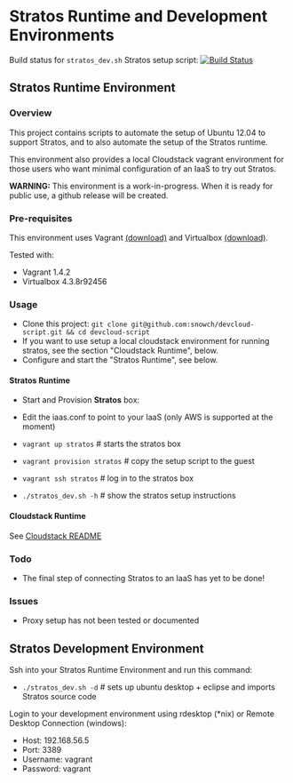 Stratos Runtime and Development Environments 
============================================

Build status for ```stratos_dev.sh``` Stratos setup script: [![Build Status](https://travis-ci.org/snowch/devcloud-script.png?branch=master)](https://travis-ci.org/snowch/devcloud-script)


## Stratos Runtime Environment

### Overview

This project contains scripts to automate the setup of Ubuntu 12.04 to support Stratos, and to also automate the setup of the Stratos runtime.  

This environment also provides a local Cloudstack vagrant environment for those users who want minimal configuration of an IaaS to try out Stratos.

**WARNING:** This environment is a work-in-progress.  When it is ready for public use, a github release will be created.

### Pre-requisites

This environment uses Vagrant [(download)](http://www.vagrantup.com/downloads.html) and Virtualbox [(download)](https://www.virtualbox.org/wiki/Downloads).

Tested with:

- Vagrant 1.4.2
- Virtualbox 4.3.8r92456

### Usage

- Clone this project: ```git clone git@github.com:snowch/devcloud-script.git && cd devcloud-script```
- If you want to use setup a local cloudstack environment for running stratos, see the section "Cloudstack Runtime", below.
- Configure and start the "Stratos Runtime", see below.

#### Stratos Runtime ####

- Start and Provision **Stratos** box:

 - Edit the iaas.conf to point to your IaaS (only AWS is supported at the moment)
 - ```vagrant up stratos``` # starts the stratos box
 - ```vagrant provision stratos``` # copy the setup script to the guest
 - ```vagrant ssh stratos``` # log in to the stratos box
 - ```./stratos_dev.sh -h``` # show the stratos setup instructions


#### Cloudstack Runtime ####

See [Cloudstack README](./README-cloudstack.md)

### Todo

- The final step of connecting Stratos to an IaaS has yet to be done!

### Issues

- Proxy setup has not been tested or documented


## Stratos Development Environment

Ssh into your Stratos Runtime Environment and run this command:

 - ```./stratos_dev.sh -d``` # sets up ubuntu desktop + eclipse and imports Stratos source code

Login to your development environment using rdesktop (*nix) or Remote Desktop Connection (windows):

 - Host: 192.168.56.5
 - Port: 3389
 - Username: vagrant
 - Password: vagrant

